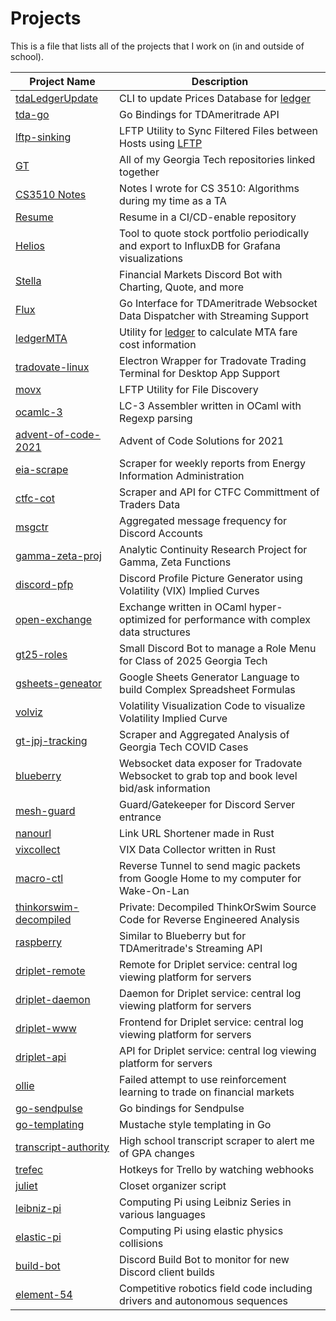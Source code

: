 # Projects
This is a file that lists all of the projects that I work on (in and outside of school). 

| Project Name  | Description |
|---|---|
| [tdaLedgerUpdate](https://github.com/adityaxdiwakar/tdaLedgerUpdate) | CLI to update Prices Database for [ledger](https://www.ledger-cli.org/) |
| [tda-go](https://github.com/adityaxdiwakar/tda-go) | Go Bindings for TDAmeritrade API |
| [lftp-sinking](https://github.com/adityaxdiwakar/lftp-sinking) | LFTP Utility to Sync Filtered Files between Hosts using [LFTP](https://lftp.yar.ru/) |
| [GT](https://github.com/adityaxdiwakar/gt) | All of my Georgia Tech repositories linked together |
| [CS3510 Notes](https://github.com/adityaxdiwakar/cs3510-notes) | Notes I wrote for CS 3510: Algorithms during my time as a TA |
| [Resume](https://github.com/adityaxdiwakar/resume) | Resume in a CI/CD-enable repository |
| [Helios](https://github.com/adityaxdiwakar/helios) | Tool to quote stock portfolio periodically and export to InfluxDB for Grafana visualizations |
| [Stella](https://github.com/adityaxdiwakar/stella) | Financial Markets Discord Bot with Charting, Quote, and more |
| [Flux](https://github.com/adityaxdiwakar/flux) | Go Interface for TDAmeritrade Websocket Data Dispatcher with Streaming Support |
| [ledgerMTA](https://github.com/adityaxdiwakar/ledgerMTA) | Utility for [ledger](https://www.ledger-cli.org/) to calculate MTA fare cost information |
| [tradovate-linux](https://github.com/adityaxdiwakar/tradovate-linux) | Electron Wrapper for Tradovate Trading Terminal for Desktop App Support |
| [movx](https://github.com/adityaxdiwakar/movx) | LFTP Utility for File Discovery |
| [ocamlc-3](https://github.com/adityaxdiwakar/ocamlc-3) | LC-3 Assembler written in OCaml with Regexp parsing |
| [advent-of-code-2021](https://github.com/adityaxdiwakar/advent-of-code-2021) | Advent of Code Solutions for 2021 |
| [eia-scrape](https://github.com/adityaxdiwakar/eia-scrape) | Scraper for weekly reports from Energy Information Administration |
| [ctfc-cot](https://github.com/adityaxdiwakar/cftc-cot) | Scraper and API for CTFC Committment of Traders Data |
| [msgctr](https://github.com/adityaxdiwakar/msgctr) | Aggregated message frequency for Discord Accounts |
| [gamma-zeta-proj](https://github.com/adityaxdiwakar/gamma-zeta-proj) | Analytic Continuity Research Project for Gamma, Zeta Functions |
| [discord-pfp](https://github.com/adityaxdiwakar/discord-pfp) | Discord Profile Picture Generator using Volatility (VIX) Implied Curves |
| [open-exchange](https://github.com/adityaxdiwakar/open-exchange) | Exchange written in OCaml hyper-optimized for performance with complex data structures |
| [gt25-roles](https://github.com/adityaxdiwakar/gt25-roles) | Small Discord Bot to manage a Role Menu for Class of 2025 Georgia Tech |
| [gsheets-geneator](https://github.com/adityaxdiwakar/gsheets-generator) | Google Sheets Generator Language to build Complex Spreadsheet Formulas |
| [volviz](https://github.com/adityaxdiwakar/volviz) | Volatility Visualization Code to visualize Volatility Implied Curve |
| [gt-jpj-tracking](https://github.com/adityaxdiwakar/gt-jpj-tracking) | Scraper and Aggregated Analysis of Georgia Tech COVID Cases |
| [blueberry](https://github.com/adityaxdiwakar/blueberry) | Websocket data exposer for Tradovate Websocket to grab top and book level bid/ask information | 
| [mesh-guard](https://github.com/adityaxdiwakar/mesh-guard) | Guard/Gatekeeper for Discord Server entrance |
| [nanourl](https://github.com/adityaxdiwakar/nanourl) | Link URL Shortener made in Rust |
| [vixcollect](https://github.com/adityaxdiwakar/vixcollect) | VIX Data Collector written in Rust |
| [macro-ctl](https://github.com/adityaxdiwakar/macro-ctl) | Reverse Tunnel to send magic packets from Google Home to my computer for Wake-On-Lan |
| [thinkorswim-decompiled](https://github.com/adityaxdiwakar/thinkorswim) | Private: Decompiled ThinkOrSwim Source Code for Reverse Engineered Analysis |
| [raspberry](https://github.com/adityaxdiwakar/raspberry) | Similar to Blueberry but for TDAmeritrade's Streaming API |
| [driplet-remote](https://github.com/adityaxdiwakar/driplet-remote) | Remote for Driplet service: central log viewing platform for servers |
| [driplet-daemon](https://github.com/adityaxdiwakar/driplet-daemon) | Daemon for Driplet service: central log viewing platform for servers |
| [driplet-www](https://github.com/adityaxdiwakar/driplet-www) | Frontend for Driplet service: central log viewing platform for servers |
| [driplet-api](https://github.com/adityaxdiwakar/driplet-api) | API for Driplet service: central log viewing platform for servers |
| [ollie](https://github.com/adityaxdiwakar/ollie) | Failed attempt to use reinforcement learning to trade on financial markets |
| [go-sendpulse](https://github.com/adityaxdiwakar/go-sendpulse) | Go bindings for Sendpulse |
| [go-templating](https://github.com/adityaxdiwakar/go-templating) | Mustache style templating in Go |
| [transcript-authority](https://github.com/adityaxdiwakar/transcript-authority) | High school transcript scraper to alert me of GPA changes |
| [trefec](https://github.com/adityaxdiwakar/trefec) | Hotkeys for Trello by watching webhooks |
| [juliet](https://github.com/adityaxdiwakar/juliet) | Closet organizer script |
| [leibniz-pi](https://github.com/adityaxdiwakar/leibniz-pi) | Computing Pi using Leibniz Series in various languages |
| [elastic-pi](https://github.com/adityaxdiwakar/elastic-pi) | Computing Pi using elastic physics collisions |
| [build-bot](https://github.com/adityaxdiwakar/discord-build-bot) | Discord Build Bot to monitor for new Discord client builds |
| [element-54](https://github.com/adityaxdiwakar/element54) | Competitive robotics field code including drivers and autonomous sequences |
